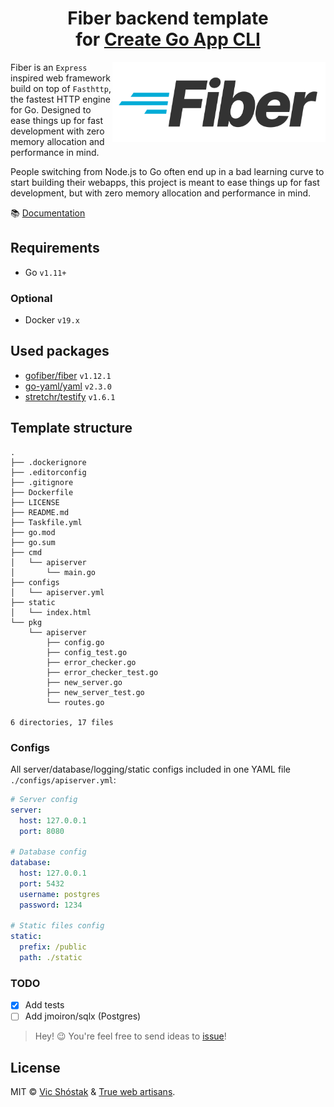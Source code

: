 <h1 align="center">
    Fiber backend template<br/>
    for <a href="https://github.com/create-go-app">Create Go App CLI</a>
</h1>

<img align="right" height="128px" src=".github/images/fiber_logo.svg" alt="Fiber logo" />

Fiber is an `Express` inspired web framework build on top of `Fasthttp`, the fastest HTTP engine for Go. Designed to ease things up for fast development with zero memory allocation and performance in mind.

People switching from Node.js to Go often end up in a bad learning curve to start building their webapps, this project is meant to ease things up for fast development, but with zero memory allocation and performance in mind.

📚 [Documentation](https://docs.gofiber.io/)

## Requirements

- Go `v1.11+`

### Optional

- Docker `v19.x`

## Used packages

- [gofiber/fiber](https://github.com/gofiber/fiber) `v1.12.1`
- [go-yaml/yaml](https://github.com/go-yaml/yaml) `v2.3.0`
- [stretchr/testify](https://github.com/stretchr/testify) `v1.6.1`

## Template structure

```console
.
├── .dockerignore
├── .editorconfig
├── .gitignore
├── Dockerfile
├── LICENSE
├── README.md
├── Taskfile.yml
├── go.mod
├── go.sum
├── cmd
│   └── apiserver
│       └── main.go
├── configs
│   └── apiserver.yml
├── static
│   └── index.html
└── pkg
    └── apiserver
        ├── config.go
        ├── config_test.go
        ├── error_checker.go
        ├── error_checker_test.go
        ├── new_server.go
        ├── new_server_test.go
        └── routes.go

6 directories, 17 files
```

### Configs

All server/database/logging/static configs included in one YAML file `./configs/apiserver.yml`:

```yaml
# Server config
server:
  host: 127.0.0.1
  port: 8080

# Database config
database:
  host: 127.0.0.1
  port: 5432
  username: postgres
  password: 1234

# Static files config
static:
  prefix: /public
  path: ./static
```

### TODO

- [x] Add tests
- [ ] Add jmoiron/sqlx (Postgres)

> Hey! 😉 You're feel free to send ideas to [issue](https://github.com/create-go-app/net_http-go-template/issues/new/choose)!

## License

MIT &copy; [Vic Shóstak](https://github.com/koddr) & [True web artisans](https://1wa.co/).
